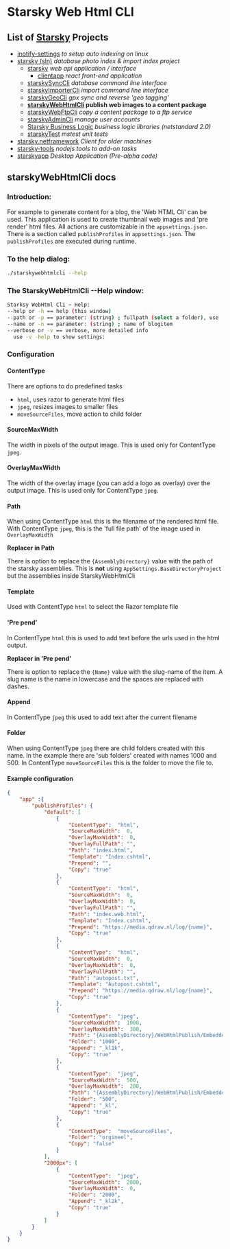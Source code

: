 # Starsky Web Html CLI
## List of [Starsky](../../readme.md) Projects
 * [inotify-settings](../../inotify-settings/readme.md) _to setup auto indexing on linux_
 * [starsky (sln)](../../starsky/readme.md) _database photo index & import index project_
    * [starsky](../../starsky/starsky/readme.md) _web api application / interface_
      *  [clientapp](../../starsky/starsky/clientapp/readme.md) _react front-end application_
    * [starskySyncCli](../../starsky/starskysynccli/readme.md)  _database command line interface_
    * [starskyImporterCli](../../starsky/starskyimportercli/readme.md)  _import command line interface_
    * [starskyGeoCli](../../starsky/starskygeocli/readme.md)  _gpx sync and reverse 'geo tagging'_
    * __[starskyWebHtmlCli](../../starsky/starskywebhtmlcli/readme.md)  publish web images to a content package__
    * [starskyWebFtpCli](../../starsky/starskywebftpcli/readme.md)  _copy a content package to a ftp service_
    * [starskyAdminCli](../../starsky/starskyadmincli/readme.md)  _manage user accounts_
    * [Starsky Business Logic](../../starsky/starskybusinesslogic/readme.md) _business logic libraries (netstandard 2.0)_
    * [starskyTest](../../starsky/starskytest/readme.md)  _mstest unit tests_
 * [starsky.netframework](../../starsky.netframework/readme.md) _Client for older machines_
 * [starsky-tools](../../starsky-tools/readme.md) _nodejs tools to add-on tasks_
 * [starskyapp](../../starskyapp/readme.md) _Desktop Application (Pre-alpha code)_

## starskyWebHtmlCli docs

### Introduction:

For example to generate content for a blog, the 'Web HTML Cli' can be used. This application is used to create thumbnail web images and 'pre render' html files.
All actions are customizable in the `appsettings.json`. There is a section called `publishProfiles` in `appsettings.json`.
The `publishProfiles` are executed during runtime.


### To the help dialog:
```sh
./starskywebhtmlcli --help
```

### The StarskyWebHtmlCli --Help window:

```sh
Starksy WebHtml Cli ~ Help:
--help or -h == help (this window)
--path or -p == parameter: (string) ; fullpath (select a folder), use '-p' for current directory
--name or -n == parameter: (string) ; name of blogitem
--verbose or -v == verbose, more detailed info
  use -v -help to show settings:
```
### Configuration

#### ContentType

There are options to do predefined tasks
- `html`, uses razor to generate html files
- `jpeg`, resizes images to smaller files
- `moveSourceFiles`, move action to child folder

#### SourceMaxWidth

The width in pixels of the output image. This is used only for ContentType `jpeg`.

#### OverlayMaxWidth

The width of the overlay image (you can add a logo as overlay) over the output image.
This is used only for ContentType `jpeg`.

#### Path

When using ContentType `html` this is the filename of the rendered html file.
With ContentType `jpeg`, this is the 'full file path' of the image used in `OverlayMaxWidth`


__Replacer in Path__

There is option to replace the `{AssemblyDirectory}` value with the path of the starsky assemblies.
This is __not__ using `AppSettings.BaseDirectoryProject` but the assemblies inside StarskyWebHtmlCli

#### Template

Used with ContentType `html` to select the Razor template file

#### 'Pre pend'

In ContentType `html` this is used to add text before the urls used in the html output.


__Replacer in 'Pre pend'__

There is option to replace the `{Name}` value with the slug-name of the item. A slug name is the name in lowercase and the spaces are replaced with dashes.


#### Append

In ContentType `jpeg` this used to add text after the current filename

#### Folder

When using ContentType `jpeg` there are child folders created with this name.
In the example there are 'sub folders' created with names 1000 and 500.
In ContentType `moveSourceFiles` this is the folder to move the file to.


#### Example configuration

```json
{
    "app" :{
        "publishProfiles": {
            "default": [
                {
                    "ContentType":  "html",
                    "SourceMaxWidth":  0,
                    "OverlayMaxWidth":  0,
                    "OverlayFullPath": "",
                    "Path": "index.html",
                    "Template": "Index.cshtml",
                    "Prepend": "",
                    "Copy": "true"
                },
                {
                    "ContentType":  "html",
                    "SourceMaxWidth":  0,
                    "OverlayMaxWidth":  0,
                    "OverlayFullPath": "",
                    "Path": "index.web.html",
                    "Template": "Index.cshtml",
                    "Prepend": "https://media.qdraw.nl/log/{name}",
                    "Copy": "true"
                },
                {
                    "ContentType":  "html",
                    "SourceMaxWidth":  0,
                    "OverlayMaxWidth":  0,
                    "OverlayFullPath": "",
                    "Path": "autopost.txt",
                    "Template": "Autopost.cshtml",
                    "Prepend": "https://media.qdraw.nl/log/{name}",
                    "Copy": "true"
                },
                {
                    "ContentType":  "jpeg",
                    "SourceMaxWidth":  1000,
                    "OverlayMaxWidth":  380,
                    "Path": "{AssemblyDirectory}/WebHtmlPublish/EmbeddedViews/qdrawlarge.png",
                    "Folder": "1000",
                    "Append": "_kl1k",
                    "Copy": "true"
                },
                {
                    "ContentType":  "jpeg",
                    "SourceMaxWidth":  500,
                    "OverlayMaxWidth":  200,
                    "Path": "{AssemblyDirectory}/WebHtmlPublish/EmbeddedViews/qdrawsmall.png",
                    "Folder": "500",
                    "Append": "_kl",
                    "Copy": "true"
                },
                {
                    "ContentType":  "moveSourceFiles",
                    "Folder": "orgineel",
                    "Copy": "false"
                }
            ],
            "2000px": [
                {
                    "ContentType":  "jpeg",
                    "SourceMaxWidth":  2000,
                    "OverlayMaxWidth":  0,
                    "Folder": "2000",
                    "Append": "_kl2k",
                    "Copy": "true"
                }
            ]
        }
    }
}
```
